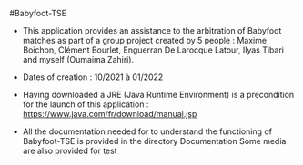 #Babyfoot-TSE

- This application provides an assistance to the arbitration of Babyfoot matches as part of a group project created by 5 people : Maxime Boichon, Clément Bourlet, Enguerran De Larocque Latour, Ilyas Tibari and myself (Oumaima Zahiri).

- Dates of creation : 10/2021 à 01/2022

- Having downloaded a JRE (Java Runtime Environment) is a precondition for the launch of this application :
    https://www.java.com/fr/download/manual.jsp

- All the documentation needed for to understand the functioning of Babyfoot-TSE is provided in the directory Documentation
Some media are also provided for test
